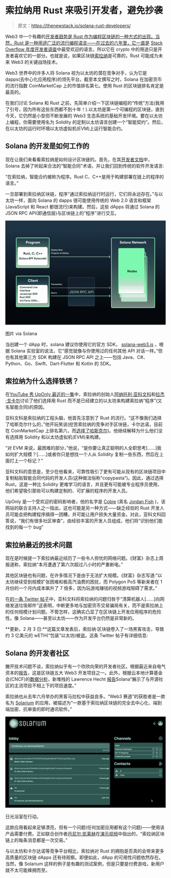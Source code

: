 # 索拉纳用 Rust 来吸引开发者，避免抄袭

> 原文：<https://thenewstack.io/solana-rust-developers/>

Web3 中一个有趣的[开发者趋势是 Rust 作为编程区块链的一种方式的出现。当然，Rust 是一种用途广泛的流行编程语言——在过去的六年里，它一直是](https://thenewstack.io/web3-stack-what-web-2-0-developers-need-to-know/) [Stack Overflow 年度开发者调查](https://insights.stackoverflow.com/survey/2021)中最受欢迎的语言。所以它在 crypto 中的用途只是开发者喜欢它的一部分。也就是说，如果区块链[索拉纳](https://solana.com/)是可靠的，Rust 可能成为未来 Web3 的关键战场技术。

Web3 世界中的许多人将 Solana 视为以太坊的潜在竞争对手，认为它是 dapps(去中心化应用程序)的领先平台。截至本文撰写之时，Solana 在加密货币的流行指数 CoinMarketCap 上的市值排名第七。使用 Rust 的区块链排名肯定是最高的。

在我们讨论 Solana 和 Rust 之前，先简单介绍一下区块链编程的“传统”方法(我用了引号，因为所有这些东西都不到十年！).以太坊是第一个可编程的区块链，直到今天，它仍然是小型但不断发展的 Web3 生态系统的基础开发环境。要在以太坊上编程，你需要使用名为 Solidity 的定制以太坊语言创建一个“智能契约”。然后，在以太坊的运行时环境以太坊虚拟机(EVM)上运行智能合约。

## Solana 的开发是如何工作的

现在让我们来看看索拉纳是如何设计区块链的。首先，在其[开发者文档](https://solana.com/news/getting-started-with-solana-development)中，Solana 去掉了听起来合法的“智能合同”术语，并让我们回到传统的软件开发语言:

“在索拉纳，智能合约被称为程序。Rust C、C++是用于构建部署在链上的程序的语言。”

一旦部署到索拉纳区块链，程序“通过索拉纳运行时运行，它们将永远存在。”与以太坊一样，面向 Solana 的 dapps 很可能使用传统的 Web 2.0 语言和框架(JavaScript 和 React 都很流行)来构建。然后，这些 dApps 将通过 Solana 的 JSON RPC API(即通信层)与区块链上的“程序”进行交互。

[![solana](img/de3e9fc63fb9af7e0d3cc2a646af558e.png)](https://cdn.thenewstack.io/media/2022/01/26e6d7d6-solana_programs.png)

图片 via Solana

当创建一个 dApp 时，solana 建议你使用它的官方 SDK， [solana-web3.js](https://solana-labs.github.io/solana-web3.js/) ，根据 Solana 实验室的说法，它“感觉就像与你使用过的任何其他 API 对话一样。”但也有其他第三方 SDK 构建在 JSON RPC API 之上——包括 Java、C#、Python、Go、Swift、Dart-Flutter 和 Kotlin 的 SDK。

## 索拉纳为什么选择铁锈？

在[YouTube 秀 UpOnly 最近的一集](https://www.youtube.com/watch?v=e8wsw1htJFY)中，索拉纳的创始人[阿纳托利·亚科文科](https://twitter.com/aeyakovenko)和[拉杰·戈卡尔](https://twitter.com/rajgokal)讨论了他们选择用 Rust 而不是已经建立的以太坊来构建索拉纳“程序”(又名智能合同)的原因。

亚科文科是索拉纳的工程头脑，他首先注意到了 Rust 的流行。“这不像我们选择了哈斯克尔什么的，”他开玩笑说(挖苦索拉纳的竞争对手区块链，卡尔达诺，目前在 CoinMarketCap 上排名第六，而[选择了哈斯克尔](https://medium.com/@cardano.foundation/why-cardano-chose-haskell-and-why-you-should-care-why-cardano-chose-haskell-and-why-you-should-f97052db2951))。他继续解释为什么他们没有选择用 Solidity 和以太坊虚拟机(EVM)来构建。

“对 EVM 来说，最困难的部分，”他说，“是你要让真正聪明的人全职思考[……]我如何扩大规模？[……]或者你只是想找一个人从 Solidity 复制一些东西，然后在上面打上一个标记？”

亚科文科的意思是，至少在他看来，可靠性吸引了更有可能从现有的区块链项目中复制粘贴智能合同代码的开发人员(这种做法俗称“copypasta”)。因此，通过选择 Rust，这是一种比 Solidity 更难学习的语言，并且更有可能被专业程序员使用，他们希望吸引那些可以构建定制的、可扩展的程序的开发人员。

UpOnly 是一个受欢迎的密码影响者，他的名字是 [Cobie](https://twitter.com/cobie) (真名 [Jordan Fish](https://www.linkedin.com/in/jordan-fish-493132149/) )，该网站的联合主持人之一指出，这也可能是另一种方式——缺乏经验的 Rust 开发人员可能会把构建程序搞得一团糟，并可能让用户损失大量资金。对此，亚科文科回答说，“我们有很多社区审查”，由经验丰富的开发人员组成，他们将“识别他们能找到的每一个 bug”

## 索拉纳最近的技术问题

现在是时候提一下索拉纳最近经历了一些令人担忧的网络问题。《财富》杂志上周报道称，索拉纳“本月遭遇了第六次超过八小时的严重断电。”

其他区块链也有问题，在许多情况下是由于无法扩大规模。《财富》杂志写道:“以太坊继续受到规模扩张困难和极高汽油费的困扰，而 Polygon PoS 等新来者在 1 月份的一个月内成本飙升了 7 倍多，因为玩游戏赚钱的视频游戏阻碍了需求。”

在[的一条 Twitter 帖子](https://twitter.com/aeyakovenko/status/1486349041571188739)中，亚科文科将索拉纳的问题归咎于“清算机器人[……]向网络发送垃圾邮件”这表明，中断更多地与加密货币交易骗局有关，而不是索拉纳上的任何规模计划问题。不管怎样，这确实凸显了在区块链上开发应用程序的危险性。像 Solana——甚至以太坊——作为开发平台仍然是非常新的。

**更新，2 月 3 日:**这篇文章发表后，索拉纳·区块链卷入了一场黑客攻击，导致约 3 亿美元的 wETH(“包装”以太坊)被盗。这条 Twitter 帖子有详细信息:

## Solana 的开发者社区

撇开技术问题不谈，索拉纳似乎有一个欣欣向荣的开发者社区。根据最近来自电气资本的[报告](https://medium.com/electric-capital/electric-capital-developer-report-2021-f37874efea6d)，这是区块链五大 Web3 开发项目之一。此外，根据云本地计算基金会(CNCF)的[数据分析](https://www.cncf.io/blog/2021/12/15/end-of-year-update-on-cncf-and-open-source-velocity-in-2021/)，新堆栈的 Lawrence Hecht [报告](https://thenewstack.io/solana-blockchain-crashes-into-open-source-top-10/)Solana“展示了与开源社区的主流项目不相上下的项目速度。”

索拉纳也从去年六月举办的黑客马拉松中获益良多。“Web3 赛道”的获胜者是一款名为 [Solarium](https://solarium.chat/) 的应用，被描述为“一款基于索拉纳区块链的完全去中心化、端到端加密、抗审查的即时通讯软件。”

[![Solarium](img/52fe1cd15737104915c3222f924ac3f0.png)](https://cdn.thenewstack.io/media/2022/01/0692ff0c-solarium.jpg)

日光浴室在行动。

这款应用看起来足够漂亮，但有一个问题(任何加密应用都有这个问题)——使用该产品需要付费。正如联合创作者[丹尼尔·凯莱赫](https://twitter.com/danbkelleher)在[演示视频](https://www.youtube.com/watch?v=C_XVl1fT76Y)中指出的，“索拉纳区块链上的每条消息都是一次交易。”

与以太坊和卡尔达诺等竞争平台相比，索拉纳对 Rust 的拥抱是否真的会带来更多高质量的区块链 dApps 还有待观察。即便如此，dApp 的可用性问题依然存在。当然，像 Solarium 这样的例子是有趣的测试案例，但是只要是付费游戏，新用户就不太可能蜂拥而至。

<svg xmlns:xlink="http://www.w3.org/1999/xlink" viewBox="0 0 68 31" version="1.1"><title>Group</title> <desc>Created with Sketch.</desc></svg>